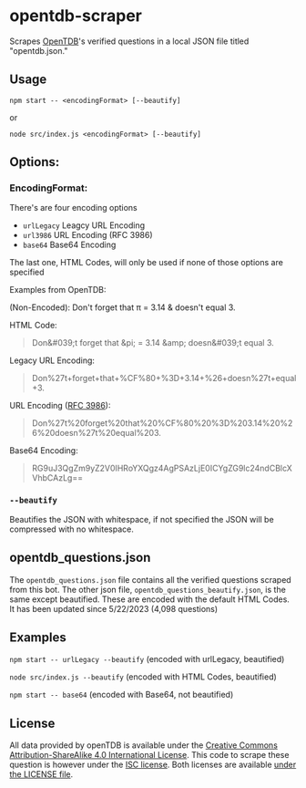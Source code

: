 # opentdb-scraper

Scrapes [OpenTDB](https://opentdb.com/)'s verified questions in a local JSON file titled "opentdb.json."

## Usage
`npm start -- <encodingFormat> [--beautify]`

or

`node src/index.js <encodingFormat> [--beautify]`

## Options:
### EncodingFormat:
There's are four encoding options

- ``urlLegacy`` Leagcy URL Encoding
- ``url3986`` URL Encoding (RFC 3986)
- ``base64`` Base64 Encoding

The last one, HTML Codes, will only be used if none of those options are specified

Examples from OpenTDB:

(Non-Encoded): Don't forget that π = 3.14 & doesn't equal 3.

HTML Code:
> Don&‌#039;t forget that &‌pi; = 3.14 &‌amp; doesn&‌#039;t equal 3.

Legacy URL Encoding:
> Don%27t+forget+that+%CF%80+%3D+3.14+%26+doesn%27t+equal+3.

URL Encoding ([RFC 3986](https://datatracker.ietf.org/doc/html/rfc3986)):
> Don%27t%20forget%20that%20%CF%80%20%3D%203.14%20%26%20doesn%27t%20equal%203.

Base64 Encoding:
> RG9uJ3QgZm9yZ2V0IHRoYXQgz4AgPSAzLjE0ICYgZG9lc24ndCBlcXVhbCAzLg==

### ``--beautify``
Beautifies the JSON with whitespace, if not specified the JSON will be compressed with no whitespace. 

## opentdb_questions.json

The `opentdb_questions.json` file contains all the verified questions scraped from this bot. The other json file, `opentdb_questions_beautify.json`, is the same except beautified. These are encoded with the default HTML Codes. It has been updated since 5/22/2023 (4,098 questions)

## Examples

``npm start -- urlLegacy --beautify`` (encoded with urlLegacy, beautified)

``node src/index.js --beautify`` (encoded with HTML Codes, beautified)

``npm start -- base64`` (encoded with Base64, not beautified)

## License

All data provided by openTDB is available under the [Creative Commons Attribution-ShareAlike 4.0 International License](https://creativecommons.org/licenses/by-sa/4.0/). This code to scrape these question is however under the [ISC license](https://choosealicense.com/licenses/isc/). Both licenses are available [under the LICENSE file](https://github.com/kickturn/opentdb-scraper/blob/master/LICENSE).

